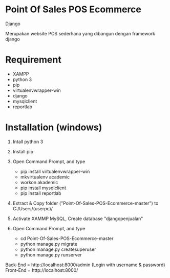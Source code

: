 # Point Of Sales POS Ecommerce
 Django

Merupakan website POS sederhana yang dibangun dengan framework django


# Requirement
* XAMPP
* python 3
* pip
* virtualenvwrapper-win
* django
* mysqlclient
* reportlab


# Installation (windows)
1. Intall python 3
2. Install pip
3. Open Command Prompt, and type
  
	* pip  install virtualenvwrapper-win
	* mkvirtualenv academic
	* workon akademic
	* pip  install  mysqlclient
	* pip  install  reportlab

4. Extract & Copy folder ("Point-Of-Sales-POS-Ecommerce-master") to C:/Users/(userpc)/
5. Activate XAMMP MySQL, Create database "djangopenjualan" 
6. Open Command Prompt, and type
 
	* cd Point-Of-Sales-POS-Ecommerce-master
	* python manage.py migrate
	* python manage.py createsuperuser
	* python manage.py runserver

Back-End = http://localhost:8000/admin (Login with username & password)
Front-End = http://localhost:8000/